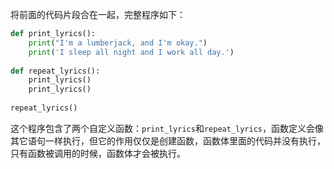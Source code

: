 将前面的代码片段合在一起，完整程序如下：
```python
def print_lyrics():
    print("I'm a lumberjack, and I'm okay.") 
    print('I sleep all night and I work all day.')
    
def repeat_lyrics(): 
    print_lyrics() 
    print_lyrics()
    
repeat_lyrics()
```
这个程序包含了两个自定义函数：`print_lyrics`和`repeat_lyrics`，函数定义会像其它语句一样执行，但它的作用仅仅是创建函数，函数体里面的代码并没有执行，只有函数被调用的时候，函数体才会被执行。
